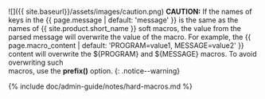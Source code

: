 
![]({{ site.baseurl}}/assets/images/caution.png) **CAUTION:**
If the names of keys in the {{ page.message | default: 'message' }} is the same as the names of
{{ site.product.short_name }} soft macros, the value from the parsed message
will overwrite the value of the macro. For example, the
{{ page.macro_content | default: 'PROGRAM=value1, MESSAGE=value2' }} content will overwrite the
${PROGRAM} and ${MESSAGE} macros. To avoid overwriting such  
macros, use the **prefix()** option.
{: .notice--warning}

{% include doc/admin-guide/notes/hard-macros.md %}
